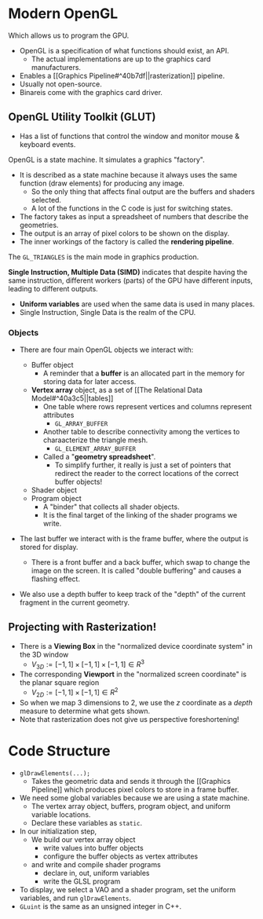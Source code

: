 # Modern OpenGL
Which allows us to program the GPU.
- OpenGL is a specification of what functions should exist, an API.
	- The actual implementations are up to the graphics card manufacturers.
- Enables a [[Graphics Pipeline#^40b7df||rasterization]] pipeline.
- Usually not open-source.
- Binareis come with the graphics card driver.

## OpenGL Utility Toolkit (GLUT)
- Has a list of functions that control the window and monitor mouse & keyboard events.

OpenGL is a state machine. It simulates a graphics "factory".
- It is described as a state machine because it always uses the same function (draw elements) for producing any image.
	- So the only thing that affects final output are the buffers and shaders selected.
	- A lot of the functions in the C code is just for switching states.
- The factory takes as input a spreadsheet of numbers that describe the geometries.
- The output is an array of pixel colors to be shown on the display.
- The inner workings of the factory is called the **rendering pipeline**.

The `GL_TRIANGLES` is the main mode in graphics production.

**Single Instruction, Multiple Data (SIMD)** indicates that despite having the same instruction, different workers (parts) of the GPU have different inputs, leading to different outputs.
- **Uniform variables** are used when the same data is used in many places.
- Single Instruction, Single Data is the realm of the CPU.

### Objects
- There are four main OpenGL objects we interact with:
	- Buffer object
		- A reminder that a **buffer** is an allocated part in the memory for storing data for later access.
	- **Vertex array** object, as a set of  [[The Relational Data Model#^40a3c5||tables]]
		- One table where rows represent vertices and columns represent attributes
			- `GL_ARRAY_BUFFER`
		- Another table to describe connectivity among the vertices to charaacterize the triangle mesh.
			- `GL_ELEMENT_ARRAY_BUFFER`
		- Called a "**geometry spreadsheet**".
			- To simplify further, it really is just a set of pointers that redirect the reader to the correct locations of the correct buffer objects!
	- Shader object
	- Program object
		- A "binder" that collects all shader objects.
		- It is the final target of the linking of the shader programs we write.

- The last buffer we interact with is the frame buffer, where the output is stored for display.
	- There is a front buffer and a back buffer, which swap to change the image on the screen. It is called "double buffering" and causes a flashing effect.
- We also use a depth buffer to keep track of the "depth" of the current fragment in the current geometry.

## Projecting with Rasterization!
- There is a **Viewing Box** in the "normalized device coordinate system" in the 3D window
	- $V_{3D} := [-1, 1] \times [-1, 1] \times [-1, 1] \in R^3$
- The corresponding **Viewport** in the "normalized screen coordinate" is the planar square region
	- $V_{2D} := [-1, 1] \times [-1, 1] \in R^2$
- So when we map 3 dimensions to 2, we use the $z$ coordinate as a *depth* measure to determine what gets shown.
- Note that rasterization does not give us perspective foreshortening!

# Code Structure
- `glDrawElements(...);`
	- Takes the geometric data and sends it through the [[Graphics Pipeline]] which produces pixel colors to store in a frame buffer.
- We need some global variables because we are using a state machine.
	- The vertex array object, buffers, program object, and uniform variable locations.
	- Declare these variables as `static`.
- In our initialization step, 
	- We build our vertex array object
		- write values into buffer objects
		- configure the buffer objects as vertex attributes
	- and write and compile shader programs
		- declare in, out, uniform variables
		- write the GLSL program
- To display, we select a VAO and a shader program, set the uniform variables, and run `glDrawElements`.
- `GLuint` is the same as an unsigned integer in C++.
